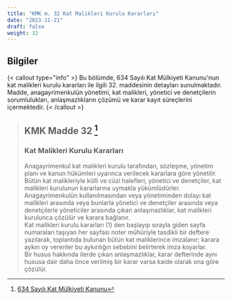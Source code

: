 ```yaml
---
title: "KMK m. 32 Kat Malikleri Kurulu Kararları"
date: "2023-11-21"
draft: false
weight: 32
---
```


## Bilgiler

{< callout type="info" >}
Bu bölümde, 634 Sayılı Kat Mülkiyeti Kanunu'nun kat malikleri kurulu kararları ile ilgili 32. maddesinin detayları sunulmaktadır.
Madde, anagayrimenkulün yönetimi, kat malikleri, yönetici ve denetçilerin sorumlulukları, anlaşmazlıkların çözümü ve karar kayıt süreçlerini içermektedir.
{< /callout >}

> ## KMK Madde 32 [^1]
>
> [^1]: [634 Sayılı Kat Mülkiyeti Kanunu](https://www.mevzuat.gov.tr/mevzuatmetin/1.5.634.pdf)
>
> ### Kat Malikleri Kurulu Kararları
>
> Anagayrimenkul kat malikleri kurulu tarafından, sözleşme, yönetim planı
> ve kanun hükümleri uyarınca verilecek kararlara göre yönetilir.  
> Bütün kat malikleriyle külli ve cüzi halefleri, yönetici ve denetçiler, kat malikleri kurulunun kararlarına uymakla yükümlüdürler.  
> Anagayrimenkulün kullanılmasından veya yönetiminden dolayı kat malikleri arasında
> veya bunlarla yönetici ve denetçiler arasında veya denetçilerle yöneticiler arasında çıkan anlaşmazlıklar, kat malikleri kurulunca çözülür ve karara bağlanır.  
> Kat malikleri kurulu kararları (1) den başlayıp sırayla giden sayfa numaraları taşıyan
> her sayfası noter mühüriyle tasdikli bir deftere yazılarak, toplantıda bulunan bütün kat maliklerince imzalanır; karara aykırı oy verenler bu aykırılığın sebebini belirterek imza koyarlar.  
> Bir husus hakkında ilerde çıkan anlaşmazlıklar, karar defterinde aynı hususa dair daha
> önce verilmiş bir karar varsa kaide olarak ona göre çözülür.
